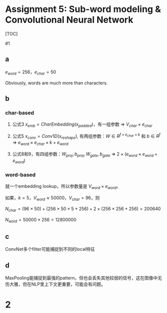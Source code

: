 # Assignment 5: Sub-word modeling & Convolutional Neural Network

[TOC]

#1

## a

$e_{word}=256$，$e_{char}=50$

Obviously, words are much more than characters.

## b

### char-based

1) 公式3 $ x_{emb} = CharEmbedding(x_{padded})$，有一组参数 => $V_{char}\times e_{char}$

2) 公式5 $x_{conv}=Conv1D(x_{reshape})$, 有两组参数：$W\in R^{f\times e_{char} \times k}$ 和 $b\in R^f$ => $e_{word}\times e_{char} \times k + e_{word}$

3) 公式8和9，有四组参数：$W_{proj}, b_{proj}, W_{gate}, b_{gate}$ => $2\times (e_{word}\times e_{word} + e_{word})$

### word-based

就一个embedding lookup，所以参数量是 $V_{word}\times e_{word}$。

如果，$k=5$，$V_{word}\approx 50000$，$V_{char}=96$，则

$N_{char}=(96\times 50)+(256\times 50\times 5+256)+2\times(256\times 256+256)=200640$

$N_{word}=50000\times 256=12800000$

## c

ConvNet多个filter可能捕捉到不同的local特征

## d

MaxPooling能捕捉到最强的pattern，但也会丢失其他较弱的信号，这在图像中无伤大雅，但在NLP里上下文更重要，可能会有问题。

# 2

